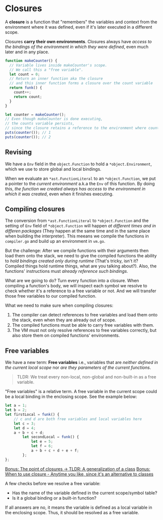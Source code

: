 # Closures

A **closure** is a function that "remembers" the variables and context from the environment where it was defined, even if it's later executed in a different scope.

Closures **carry their own environments**. Closures always have _access to the bindings of the environment in which they were defined_, even much later and in any place.

```js
function makeCounter() {
  // Variable lives inside makeCounter's scope.
  // We call this a "free variable".
  let count = 0;
  // Return an inner function aka the closure
  // and this inner function forms a closure over the count variable
  return funk() {
    count++;
    return count;
  }
}

let counter = makeCounter();
// Even though makeCounter is done executing,
// the counts variable persists,
// since the closure retains a reference to the environment where count was declared
puts(counter()); // 1
puts(counter()); // 2
```

## Revising

We have a `Env` field in the `object.Function` to hold a `*object.Environment`, which we use to store global and local bindings.

When we evaluate an `*ast.FunctionLiteral` to an `*object.Function`, we put a pointer to the _current environment_ a.k.a the `Env` of this function. By doing this, _the function we created always has access to the environment in which it was created_, even when it finishes executing.

## Compiling closures

The conversion from `*ast.FunctionLiteral` to `*object.Function` and the setting of `Env` field of `*object.Function` will happen _at different times and in differen packages_ (They happen at the same time and in the same place when building the interpreter). This meeans we compile the functions in `compiler.go` and build up an environment in `vm.go`.

But the challenge: After we compile functions with their arguments then load them onto the stack, we need to give the compiled functions the ability to _hold bindings created only during runtime_ (That's tricky, isn't it? Compiled things hold runtime things, what are you talking about?). Also, the functions' instructions must _already reference such bindings_.

What are we going to do? Turn every function into a closure. When compiling a function's body, we will inspect each symbol we resolve to check whether it's a reference to a free variable or not. And we will transfer those free variables to our compiled function.

What we need to make sure when compiling closures:

1. The compiler can detect references to free variables and load them onto the stack, even when they are already out of scope.
2. The compiled functions must be able to carry free variables with them.
3. The VM must not only resolve references to free variables correctly, but also store them on compiled functions' environments.

## Free variables

We have a new term: **Free variables** i.e., variables that are _neither defined in the current local scope_ nor _are they parameters of the current functions_.

> TLDR: We treat every non-local, non-global and non-built-in as a free variable.

"Free variables" is a relative term. A free variable in the current scope could be a local binding in the enclosing scope. See the example below:

```js
let a = 1;
let b = 2;
let firstLocal = funk() {
    // c and d are both free variables and local variables here
    let c = 3;
    let d = 4;
    a + b + c + d;
        let secondLocal = funk() {
            let e = 5;
            let f = 6;
            a + b + c + d + e + f;
        };
};
```

[Bonus: The point of closures -> TLDR: A generalization of a class](https://stackoverflow.com/questions/1305570/closures-why-are-they-so-useful)
[Bonus: When to use closure - Anytime you like, since it's an alternative to classes](https://stackoverflow.com/questions/256625/when-to-use-closure)

A few checks before we resolve a free variable:

- Has the name of the variable defined in the current scope/symbol table?
- Is it a global binding or a built-in function?

If all answers are no, it means the variable is defined as a local variable in the enclosing scope. Thus, it should be resolved as a free variable.
